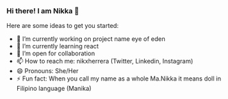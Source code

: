 ### Hi there! I am Nikka 👋

Here are some ideas to get you started:

- 🔭 I’m currently working on project name eye of eden
- 🌱 I’m currently learning react
- 👯 I’m open for collaboration
- 📫 How to reach me: nikxherrera (Twitter, Linkedin, Instagram)
- 😄 Pronouns: She/Her
- ⚡ Fun fact: When you call my name as a whole Ma.Nikka it means doll in Filipino language (Manika) 

